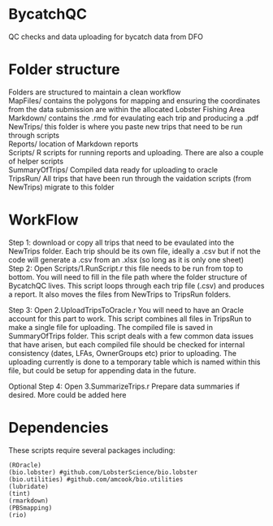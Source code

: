 # BycatchQC
QC checks and data uploading for bycatch data from DFO

# Folder structure
Folders are structured to maintain a clean workflow  
MapFiles/      contains the polygons for mapping and ensuring the coordinates from the data submission are within the allocated Lobster Fishing Area   
Markdown/      contains the .rmd for evaulating each trip and producing a .pdf   
NewTrips/      this folder is where you paste new trips that need to be run through scripts  
Reports/       location of Markdown reports  
Scripts/       R scripts for running reports and uploading. There are also a couple of helper scripts  
SummaryOfTrips/ Compiled data ready for uploading to oracle  
TripsRun/       All trips that have been run through the vaidation scripts (from NewTrips) migrate to this folder  

# WorkFlow
Step 1: download or copy all trips that need to be evaulated into the NewTrips folder. Each trip should be its own file, ideally a .csv but if not the code will generate a .csv from an .xlsx (so long as it is only one sheet)  
Step 2: Open Scripts/1.RunScript.r this file needs to be run from top to bottom. You will need to fill in the file path where the folder structure of BycatchQC lives. This script loops through each trip file (.csv) and produces a report. It also moves the files from NewTrips to TripsRun folders.  

Step 3: Open 2.UploadTripsToOracle.r You will need to have an Oracle account for this part to work. This script combines all files in TripsRun to make a single file for uploading. The compiled file is saved in SummaryOfTrips folder. This script deals with a few common data issues that have arisen, but each compiled file should be checked for internal consistency (dates, LFAs, OwnerGroups etc) prior to uploading. The uploading currently is done to a temporary table which is named within this file, but could be setup for appending data in the future.  

Optional Step 4: Open 3.SummarizeTrips.r Prepare data summaries if desired. More could be added here

# Dependencies
These scripts require several packages including:

	(ROracle)
	(bio.lobster) #github.com/LobsterScience/bio.lobster
	(bio.utilities) #github.com/amcook/bio.utilities
	(lubridate)
 	(tint)
	(rmarkdown)
	(PBSmapping)
	(rio)
	
